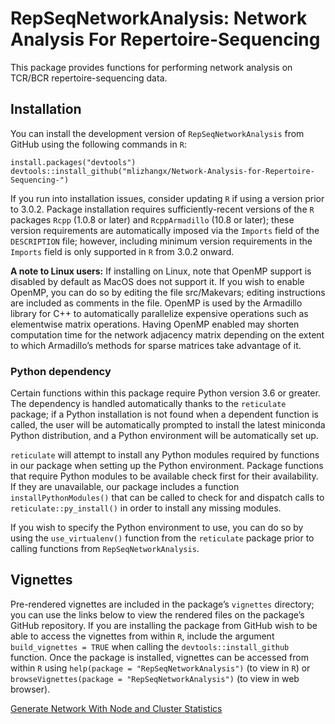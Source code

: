 
<!-- README.md is generated from README.Rmd. Please edit that file -->

# RepSeqNetworkAnalysis: Network Analysis For Repertoire-Sequencing

<!-- badges: start -->
<!-- badges: end -->

This package provides functions for performing network analysis on
TCR/BCR repertoire-sequencing data.

## Installation

You can install the development version of `RepSeqNetworkAnalysis` from
GitHub using the following commands in `R`:

    install.packages("devtools")
    devtools::install_github("mlizhangx/Network-Analysis-for-Repertoire-Sequencing-")

If you run into installation issues, consider updating `R` if using a
version prior to 3.0.2. Package installation requires
sufficiently-recent versions of the `R` packages `Rcpp` (1.0.8 or later)
and `RcppArmadillo` (10.8 or later); these version requirements are
automatically imposed via the `Imports` field of the `DESCRIPTION` file;
however, including minimum version requirements in the `Imports` field
is only supported in `R` from 3.0.2 onward.

**A note to Linux users:** If installing on Linux, note that OpenMP
support is disabled by default as MacOS does not support it. If you wish
to enable OpenMP, you can do so by editing the file src/Makevars;
editing instructions are included as comments in the file. OpenMP is
used by the Armadillo library for C++ to automatically parallelize
expensive operations such as elementwise matrix operations. Having
OpenMP enabled may shorten computation time for the network adjacency
matrix depending on the extent to which Armadillo’s methods for sparse
matrices take advantage of it.

### Python dependency

Certain functions within this package require Python version 3.6 or
greater. The dependency is handled automatically thanks to the
`reticulate` package; if a Python installation is not found when a
dependent function is called, the user will be automatically prompted to
install the latest miniconda Python distribution, and a Python
environment will be automatically set up.

`reticulate` will attempt to install any Python modules required by
functions in our package when setting up the Python environment. Package
functions that require Python modules to be available check first for
their availability. If they are unavailable, our package includes a
function `installPythonModules()` that can be called to check for and
dispatch calls to `reticulate::py_install()` in order to install any
missing modules.

If you wish to specify the Python environment to use, you can do so by
using the `use_virtualenv()` function from the `reticulate` package
prior to calling functions from `RepSeqNetworkAnalysis`.

## Vignettes

Pre-rendered vignettes are included in the package’s `vignettes`
directory; you can use the links below to view the rendered files on the
package’s GitHub repository. If you are installing the package from
GitHub wish to be able to access the vignettes from within `R`, include
the argument `build_vignettes = TRUE` when calling the
`devtools::install_github` function. Once the package is installed,
vignettes can be accessed from within `R` using
`help(package = "RepSeqNetworkAnalysis")` (to view in `R`) or
`browseVignettes(package = "RepSeqNetworkAnalysis")` (to view in web
browser).

[Generate Network With Node and Cluster
Statistics](https://github.com/mlizhangx/Network-Analysis-for-Repertoire-Sequencing-/tree/main/vignettes/generateNetworkWithStats.md)
